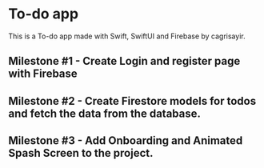 # To-do app 

This is a To-do app made with Swift, SwiftUI and Firebase by cagrisayir. 

## Milestone #1 - Create Login and register page with Firebase 

## Milestone #2 - Create Firestore models for todos and fetch the data from the database. 

## Milestone #3 - Add Onboarding and Animated Spash Screen to the project.
